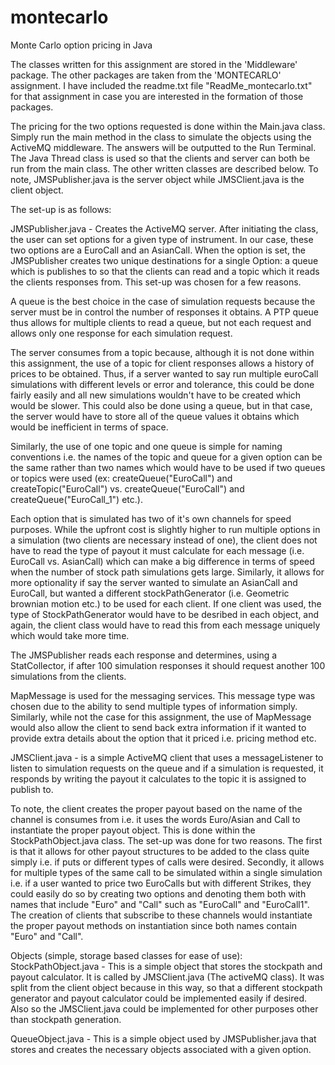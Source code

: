 # montecarlo
Monte Carlo option pricing in Java


The classes written for this assignment are stored in the 'Middleware' package. The other packages are taken from the 'MONTECARLO' assignment. I have included the readme.txt file "ReadMe_montecarlo.txt" for that assignment in case you are interested in the formation of those packages.

The pricing for the two options requested is done within the Main.java class. Simply run the main method in the class to simulate the objects using the ActiveMQ middleware. The answers will be outputted to the Run Terminal. The Java Thread class is used so that the clients and server can both be run from the main class. The other written classes are described below. To note, JMSPublisher.java is the server object while JMSClient.java is the client object.

The set-up is as follows:

JMSPublisher.java - Creates the ActiveMQ server. After initiating the class, the user can set options for a given type of instrument. In our case, these two options are a EuroCall and an AsianCall. When the option is set, the JMSPublisher creates two unique destinations for a single Option: a queue which is publishes to so that the clients can read and a topic which it reads the clients responses from. This set-up was chosen for a few reasons.

A queue is the best choice in the case of simulation requests because the server must be in control the number of responses it obtains. A PTP queue thus allows for multiple clients to read a queue, but not each request and allows only one response for each simulation request.

The server consumes from a topic because, although it is not done within this assignment, the use of a topic for client responses allows a history of prices to be obtained. Thus, if a server wanted to say run multiple euroCall simulations with different levels or error and tolerance, this could be done fairly easily and all new simulations wouldn't have to be created which would be slower. This could also be done using a queue, but in that case, the server would have to store all of the queue values it obtains which would be inefficient in terms of space.

Similarly, the use of one topic and one queue is simple for naming conventions i.e. the names of the topic and queue for a given option can be the same rather than two names which would have to be used if two queues or topics were used (ex: createQueue("EuroCall") and createTopic("EuroCall") vs. createQueue("EuroCall") and createQueue("EuroCall_1") etc.).

Each option that is simulated has two of it's own channels for speed purposes. While the upfront cost is slightly higher to run multiple options in a simulation (two clients are necessary instead of one), the client does not have to read the type of payout it must calculate for each message (i.e. EuroCall vs. AsianCall) which can make a big difference in terms of speed when the number of stock path simulations gets large. Similarly, it allows for more optionality if say the server wanted to simulate an AsianCall and EuroCall, but wanted a different stockPathGenerator (i.e. Geometric brownian motion etc.) to be used for each client. If one client was used, the type of StockPathGenerator would have to be desribed in each object, and again, the client class would have to read this from each message uniquely which would take more time.

The JMSPublisher reads each response and determines, using a StatCollector, if after 100 simulation responses it should request another 100 simulations from the clients.

MapMessage is used for the messaging services. This message type was chosen due to the ability to send multiple types of information simply. Similarly, while not the case for this assignment, the use of MapMessage would also allow the client to send back extra information if it wanted to provide extra details about the option that it priced i.e. pricing method etc.


JMSClient.java - is a simple ActiveMQ client that uses a messageListener to listen to simulation requests on the queue and if a simulation is requested, it responds by writing the payout it calculates to the topic it is assigned to publish to.

To note, the client creates the proper payout based on the name of the channel is consumes from i.e. it uses the words Euro/Asian and Call to instantiate the proper payout object. This is done within the StockPathObject.java class. The set-up was done for two reasons. The first is that it allows for other payout structures to be added to the class quite simply i.e. if puts or different types of calls were desired. Secondly, it allows for multiple types of the same call to be simulated within a single simulation i.e. if a user wanted to price two EuroCalls but with different Strikes, they could easily do so by creating two options and denoting them both with names that include "Euro" and "Call" such as "EuroCall" and "EuroCall1". The creation of clients that subscribe to these channels would instantiate the proper payout methods on instantiation since both names contain "Euro" and "Call".



Objects (simple, storage based classes for ease of use):
StockPathObject.java - This is a simple object that stores the stockpath and payout calculator. It is called by JMSClient.java (The activeMQ class). It was split from the client object because in this way, so that a different stockpath generator and payout calculator could be implemented easily if desired. Also so the JMSClient.java could be implemented for other purposes other than stockpath generation.

QueueObject.java - This is a simple object used by JMSPublisher.java that stores and creates the necessary objects associated with a given option.
